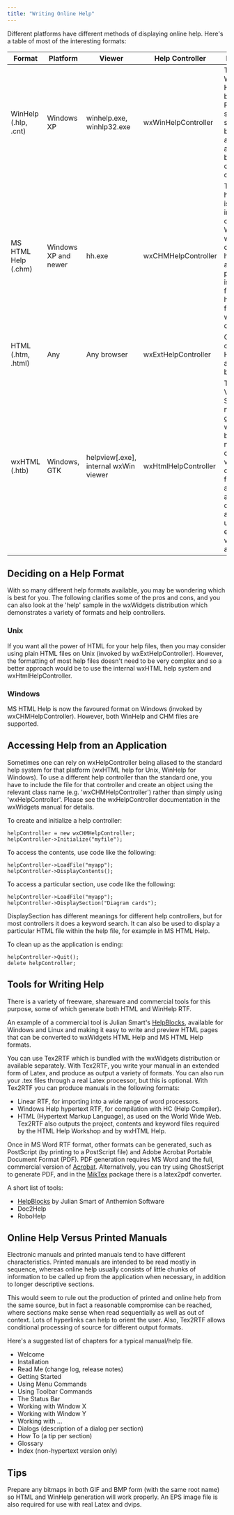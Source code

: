 ```yaml
---
title: "Writing Online Help"
---
```


Different platforms have different methods of displaying online help. Here's a
table of most of the interesting formats:

<table class="table table-hover">
  <thead>
    <tr>
      <th>Format</th>
      <th>Platform</th>
      <th>Viewer</th>
      <th>Help Controller</th>
      <th>Description</th>
    </tr>
  </thead>
  <tbody>
    <!-- WinHelp -->
    <tr>
      <td>WinHelp (.hlp, .cnt)</td>
      <td>Windows XP</td>
      <td>winhelp.exe, winhlp32.exe</td>
      <td>wxWinHelpController</td>
      <td>
        The old Windows Help viewer based on RTF files is still supported by
        Windows and many applications, but now considered deprecated.
      </td>
    </tr>
    <!-- HTML Help -->
    <tr>
      <td>MS HTML Help (.chm)</td>
      <td>Windows XP and newer</td>
      <td>hh.exe</td>
      <td>wxCHMHelpController</td>
      <td>
        The new MS help format is an improvement over WinHelp, with its
        contents hierarchy always present. This is now the favoured help format
        for wxWidgets on Windows.
      </td>
    </tr>
    <!-- Plain HTML -->
    <tr>
      <td>HTML (.htm, .html)</td>
      <td>Any</td>
      <td>Any browser</td>
      <td>wxExtHelpController</td>
      <td>
        On Unix you can use plain HTML and an external browser.
      </td>
    </tr>
    <!-- wxHTML Viewer (advanced) -->
    <tr>
      <td>wxHTML (.htb)</td>
      <td>Windows, GTK</td>
      <td>helpview[.exe], internal wxWin viewer</td>
      <td>wxHtmlHelpController</td>
      <td>
        Thanks to Vaclav Slavik, we now have a good wxWidgets-based,
        multiplatform capability for viewing online help from within an
        application or alternatively using an external viewer application.
      </td>
    </tr>
  </tbody>
</table>


## Deciding on a Help Format

With so many different help formats available, you may be wondering which is
best for you. The following clarifies some of the pros and cons, and you can
also look at the 'help' sample in the wxWidgets distribution which demonstrates
a variety of formats and help controllers.

### Unix

If you want all the power of HTML for your help files, then you may consider
using plain HTML files on Unix (invoked by wxExtHelpController). However, the
formatting of most help files doesn't need to be very complex and so a better
approach would be to use the internal wxHTML help system and
wxHtmlHelpController.

### Windows

MS HTML Help is now the favoured format on Windows (invoked by
wxCHMHelpController). However, both WinHelp and CHM files are supported.

<!--
Under Windows, WinHelp takes .hlp files. WinHelp files are produced from
specially-formatted RTF (Rich Text Format) files using the Windows 95
Help Workshop or the older DOS help compiler, hc.exe. WinHelp has now been
replaced by HTML Help, which uses .chm files generated from HTML and some
other files using the HTML Help Workshop.
-->


## Accessing Help from an Application

Sometimes one can rely on wxHelpController being aliased to the standard help
system for that platform (wxHTML help for Unix, WinHelp for Windows). To use a
different help controller than the standard one, you have to include the file
for that controller and create an object using the relevant class name (e.g.
'wxCHMHelpController') rather than simply using 'wxHelpController'. Please see
the wxHelpController documentation in the wxWidgets manual for details.

To create and initialize a help controller:

    helpController = new wxCHMHelpController;
    helpController->Initialize("myfile");

To access the contents, use code like the following:

    helpController->LoadFile("myapp");
    helpController->DisplayContents();

To access a particular section, use code like the following:

    helpController->LoadFile("myapp");
    helpController->DisplaySection("Diagram cards");

DisplaySection has different meanings for different help controllers, but for
most controllers it does a keyword search. It can also be used to display a
particular HTML file within the help file, for example in MS HTML Help.

To clean up as the application is ending:

    helpController->Quit();
    delete helpController;


## Tools for Writing Help

There is a variety of freeware, shareware and commercial tools for this
purpose, some of which generate both HTML and WinHelp RTF.

An example of a commercial tool is Julian Smart's
[HelpBlocks](http://www.helpblocks.com), available for Windows and Linux and
making it easy to write and preview HTML pages that can be converted to
wxWidgets HTML Help and MS HTML Help formats.

You can use Tex2RTF which is bundled with the wxWidgets distribution or
available separately. With Tex2RTF, you write your manual in an extended form
of Latex, and produce as output a variety of formats. You can also run your
.tex files through a real Latex processor, but this is optional. With Tex2RTF
you can produce manuals in the following formats:

* Linear RTF, for importing into a wide range of word processors.
* Windows Help hypertext RTF, for compilation with HC (Help Compiler).
* HTML (Hypertext Markup Language), as used on the World Wide Web. Tex2RTF also
  outputs the project, contents and keyword files required by the HTML Help
  Workshop and by wxHTML Help.

Once in MS Word RTF format, other formats can be generated, such as PostScript
(by printing to a PostScript file) and Adobe Acrobat Portable Document Format
(PDF). PDF generation requires MS Word and the full, commercial version of
[Acrobat](http://www.adobe.com). Alternatively, you can try using GhostScript
to generate PDF, and in the [MikTex](http://www.miktex.org) package there is a
latex2pdf converter.

A short list of tools:

* [HelpBlocks](http://www.helpblocks.com) by Julian Smart of Anthemion Software
* Doc2Help
* RoboHelp


## Online Help Versus Printed Manuals

Electronic manuals and printed manuals tend to have different characteristics.
Printed manuals are intended to be read mostly in sequence, whereas online help
usually consists of little chunks of information to be called up from the
application when necessary, in addition to longer descriptive sections.

This would seem to rule out the production of printed and online help from the
same source, but in fact a reasonable compromise can be reached, where sections
make sense when read sequentially as well as out of context. Lots of hyperlinks
can help to orient the user. Also, Tex2RTF allows conditional processing of
source for different output formats.

Here's a suggested list of chapters for a typical manual/help file.

* Welcome
* Installation
* Read Me (change log, release notes)
* Getting Started
* Using Menu Commands
* Using Toolbar Commands
* The Status Bar
* Working with Window X
* Working with Window Y
* Working with ...
* Dialogs (description of a dialog per section)
* How To (a tip per section)
* Glossary
* Index (non-hypertext version only)


## Tips

Prepare any bitmaps in both GIF and BMP form (with the same root name) so HTML
and WinHelp generation will work properly. An EPS image file is also required
for use with real Latex and dvips.
